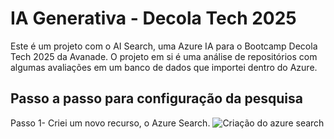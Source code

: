 # IA Generativa - Decola Tech 2025

Este é um projeto com o AI Search, uma Azure IA para o Bootcamp Decola Tech 2025 da Avanade. O projeto em si é uma análise de repositórios com algumas avaliações em um banco de dados que importei dentro do Azure.

## Passo a passo para configuração da pesquisa

Passo 1- Criei um novo recurso, o Azure Search.
<img src="/inputs/generativa-1.png" alt="Criação do azure search">
